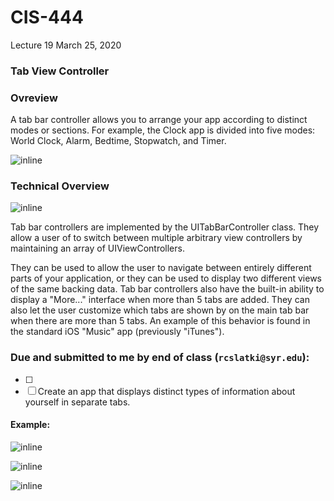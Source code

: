 # CIS-444
 Lecture 19
 March 25, 2020


### Tab View Controller 

### Ovreview
A tab bar controller allows you to arrange your app according to distinct modes or sections. For example, the Clock app is divided into five modes: World Clock, Alarm, Bedtime, Stopwatch, and Timer.

![inline](alarm-app.png)

### Technical Overview

![inline](https://imgur.com/WhoidE5)


Tab bar controllers are implemented by the UITabBarController class. They allow a user of to switch between multiple arbitrary view controllers by maintaining an array of UIViewControllers.

They can be used to allow the user to navigate between entirely different parts of your application, or they can be used to display two different views of the same backing data. Tab bar controllers also have the built-in ability to display a "More..." interface when more than 5 tabs are added. They can also let the user customize which tabs are shown by on the main tab bar when there are more than 5 tabs. An example of this behavior is found in the standard iOS "Music" app (previously "iTunes").







### Due and submitted to me by end of class (`rcslatki@syr.edu`):
* [ ] 
* [ ] Create an app that displays distinct types of information about yourself in separate tabs.

#### Example:

![inline](https://github.com/SyracuseUniversity-CIS444/CIS-444/blob/master/Lectures/L19/Screenshots/L19-Home.png)

![inline](https://github.com/SyracuseUniversity-CIS444/CIS-444/blob/master/Lectures/L19/Screenshots/L19-Family.png)

![inline](https://github.com/SyracuseUniversity-CIS444/CIS-444/blob/master/Lectures/L19/Screenshots/L19-Hobbies.png)

